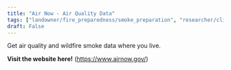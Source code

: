 ```yaml
---
title: "Air Now - Air Quality Data"
tags: ["landowner/fire_preparedness/smoke_preparation", "researcher/climate"]
draft: False
---
```


Get air quality  and wildfire smoke data where you live.

**Visit the website here!** (https://www.airnow.gov/)

